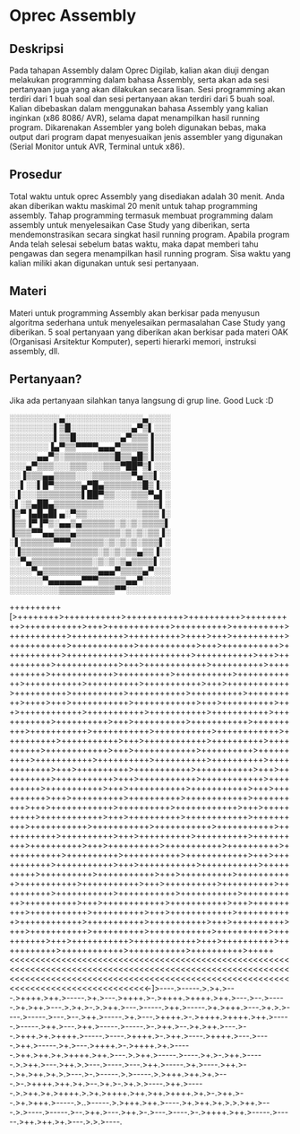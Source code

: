 # Oprec Assembly

## Deskripsi

Pada tahapan Assembly dalam Oprec Digilab, kalian akan diuji dengan melakukan programming dalam bahasa Assembly, serta akan ada sesi pertanyaan juga yang akan dilakukan secara lisan. Sesi programming akan terdiri dari 1 buah soal dan sesi pertanyaan akan terdiri dari 5 buah soal. Kalian dibebaskan dalam menggunakan bahasa Assembly yang kalian inginkan (x86 8086/ AVR), selama dapat menampilkan hasil running program. Dikarenakan Assembler yang boleh digunakan bebas, maka output dari program dapat menyesuaikan jenis assembler yang digunakan (Serial Monitor untuk AVR, Terminal untuk x86).

## Prosedur

Total waktu untuk oprec Assembly yang disediakan adalah 30 menit. Anda akan diberikan waktu maskimal 20 menit untuk tahap programming assembly. Tahap programming termasuk membuat programming dalam assembly untuk menyelesaikan Case Study yang diberikan, serta mendemonstrasikan secara singkat hasil running program. Apabila program Anda telah selesai sebelum batas waktu, maka dapat memberi tahu pengawas dan segera menampilkan hasil running program. Sisa waktu yang kalian miliki akan digunakan untuk sesi pertanyaan.

## Materi

Materi untuk programming Assembly akan berkisar pada menyusun algoritma sederhana untuk menyelesaikan permasalahan Case Study yang diberikan. 5 soal pertanyaan yang diberikan akan berkisar pada materi OAK (Organisasi Arsitektur Komputer), seperti hierarki memori, instruksi assembly, dll.

## Pertanyaan?

Jika ada pertanyaan silahkan tanya langsung di grup line. Good Luck :D

░░░░░░░░░▄░░░░░░░░░░░░░░▄░░░░
░░░░░░░░▌▒█░░░░░░░░░░░▄▀▒▌░░░
░░░░░░░░▌▒▒█░░░░░░░░▄▀▒▒▒▐░░░
░░░░░░░▐▄▀▒▒▀▀▀▀▄▄▄▀▒▒▒▒▒▐░░░
░░░░░▄▄▀▒░▒▒▒▒▒▒▒▒▒█▒▒▄█▒▐░░░
░░░▄▀▒▒▒░░░▒▒▒░░░▒▒▒▀██▀▒▌░░░ 
░░▐▒▒▒▄▄▒▒▒▒░░░▒▒▒▒▒▒▒▀▄▒▒▌░░
░░▌░░▌█▀▒▒▒▒▒▄▀█▄▒▒▒▒▒▒▒█▒▐░░
░▐░░░▒▒▒▒▒▒▒▒▌██▀▒▒░░░▒▒▒▀▄▌░
░▌░▒▄██▄▒▒▒▒▒▒▒▒▒░░░░░░▒▒▒▒▌░
▐▒▀▐▄█▄█▌▄░▀▒▒░░░░░░░░░░▒▒▒▐░
▐▒▒▐▀▐▀▒░▄▄▒▄▒▒▒▒▒▒░▒░▒░▒▒▒▒▌
▐▒▒▒▀▀▄▄▒▒▒▄▒▒▒▒▒▒▒▒░▒░▒░▒▒▐░
░▌▒▒▒▒▒▒▀▀▀▒▒▒▒▒▒░▒░▒░▒░▒▒▒▌░
░▐▒▒▒▒▒▒▒▒▒▒▒▒▒▒░▒░▒░▒▒▄▒▒▐░░
░░▀▄▒▒▒▒▒▒▒▒▒▒▒░▒░▒░▒▄▒▒▒▒▌░░
░░░░▀▄▒▒▒▒▒▒▒▒▒▒▄▄▄▀▒▒▒▒▄▀░░░
░░░░░░▀▄▄▄▄▄▄▀▀▀▒▒▒▒▒▄▄▀░░░░░
░░░░░░░░░▒▒▒▒▒▒▒▒▒▒▀▀░░░░░░░░


++++++++++[>++++++++>+++++++++++>+++++++++++>++++++++++>++++++++++>+++++++++++>+++>++++++++++++>++++++++++>++++++++++>+++++++++++>++++++++++>++++++++++>++++>+++>++++++++++>+++++++++++>++++++++++++>+++++++++++>+++>+++++++++++>+++++++++++>+++++++++++>++++++++++++>+++++++++++>+++>++++++++++>++++++++++++>+++>++++++++++++>++++++++++>+++++++++++>++++++++++++>++++++++++>+++++++++++>++++++++++++>+++++++++++>++++++++++>+++++++++++>+++>++++++++++++>++++++++++>++++++++++>+++++++++++>++++++++++>++++++++++>++++>+++>+++++++++++>++++++++++++>+++>++++++++++>+++>++++++++++++>+++++++++++>+++++++++++>+++++++++++>+++++++++++>++++++++++>+++>++++++++++>+++++++++++>++++++++++>+++++++++++>+++++++++++>+++++++++++>++++++++++++>++++++++++>+++++++++++>+++>++++++++++++>++++++++++>++++++++++>++++++++++++>+++>++++++++++++>++++++++++>++++++++++>+++++++++++>++++++++++>++++++++++>++++++++++>++++++++++++>+++>++++++++++>+++++++++++>+++++++++++>+++>++++++++++>+++++++++++>+++>+++++++++++>++++++++++++>++++++++++>+++++++++++>+++>+++++++++++>+++++++++++>+++>++++++++++>+++>++++++++++>++++++++++>++++++++++++>++++++++++>+++>++++++++++++>++++++++++>++++++++++++>+++>++++++++++>++++++++++++>+++>++++++++++>++++++++++++>++++++++++>+++++++++++>+++++++++++>+++++++++++>+++++++++++>+++++++++++>++++++++++>+++>++++++++++>++++++++++>++++++++++>++++++++++>+++>++++++++++>+++++++++++>++++++++++>+++++++++++>++++++++++>+++++++++++>++++++++++++>+++>+++++++++++>+++++++++++>+++>+++++++++++>+++++++++++>++++++++++>++++++++++>+++++++++++>+++>++++++++++>+++++++++++>+++++++++++>+++++++++++>+++>++++++++++>++++++++++>++++++++++>+++++++++++>+++++++++++>+++++++++++>+++++++++++>++++++++++>+++>++++++++++++>+++++++++++>+++>++++++++++>+++++++++++>++++++++++>+++>++++++++++++>+++++++++++>++++++++++++>+++++++++++>+++++++++++>+++>++++++++++>+++>+++++++++++>++++++++++>++++++++++++>++++++++++>++++++++++>+++>+++++++++++>++++++++++++>+++>++++++++++>+++++++++++>++++++++++++>+++++++++++>++++++++++>+++++<<<<<<<<<<<<<<<<<<<<<<<<<<<<<<<<<<<<<<<<<<<<<<<<<<<<<<<<<<<<<<<<<<<<<<<<<<<<<<<<<<<<<<<<<<<<<<<<<<<<<<<<<<<<<<<<<<<<<<<<<<<<<<<<<<<<<<<<<<<<<<<<<<<<<<<<<<<<<<<<<<<<<<<<<<<<<<<<<<<<<<<<<<<<<-]>----.>-----.>.>+.>---.>++++.>++.>-----.>+.>---.>++++.>-.>++++.>++++.>++.>---.>--.>-----.>+.>++.>---.>.>+.>-.>.>++.>---.>-----.>++.>-----.>+.>+++.>---.>+.>.>----.>-----.>---.>--.>++.>-----.>+.>---.>++++.>-.>++++.>++++.>++.>-----.>-----.>++.>---.>++.>-----.>-----.>-.>++.>--.>+.>++.>---.>--.>+++.>+.>++++.>-----.>----.>++++.>-.>++.>----.>++++.>---.>----.>++.>-----.>+.>---.>++++.>-.>++++.>+.>-----.>++.>++.>+.>++++.>++.>---.>.>++.>-----.>----.>+.>-.>++.>-----.>.>++.>---.>++.>.>---.>----.>---.>++.>-----.>+.>----.>++.>--.>+.>++.>+.>.>---.>-.>-----.>.>-----.>.>+++.>++.>+.>---.>-.>++++.>++.>+.>--.>+.>-.>+.>.>----.>++.>-----.>.>++.>+.>++++.>.>+.>++++.>++.>++.>++++.>+.>-.>++.>--.>+.>+++.>-----.>..>-----.>.>+++.>++.>----.>+.>++.>+.>.>.>++.>---.>.>----.>-----.>--.>++.>---.>++.>-.>---.>----.>-.>++++.>++.>-----.>-----.>++.>++.>+.>---.>.>.>----.

